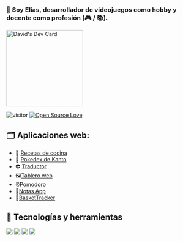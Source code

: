### 👋 Soy Elías, desarrollador de videojuegos como hobby y docente como profesión (:video_game: / :books:).
<a href="https://app.daily.dev/david50"><img src="https://api.daily.dev/devcards/647eb5fc0c1d42ce9566b3627132c513.png?r=vlj" width="200" alt="David's Dev Card"/></a>  


![visitor](https://visitor-badge.laobi.icu/badge?page_id=Elias-MN.Elias-MN)
[![Open Source Love](https://badges.frapsoft.com/os/v1/open-source.svg?v=102)](https://github.com/ellerbrock/open-source-badge/)

## 🗂️ Aplicaciones web:

- 🍔 [Recetas de cocina][ComidaAPI]
- 🐲 [Pokedex de Kanto][PokedexAPI]
- 👽 [Traductor][Traductor]
- 🖼[Tablero web][Tablero]
- ⏰[Pomodoro][Pomodoro]
- 📝[Notas App][NotasApp]
- 🏀[BasketTracker][BasketTracker]



<!-- LINKS -->
[ComidaAPI]: https://elias-mn.github.io/ComidaAPI/
[PokedexAPI]: https://elias-mn.github.io/PokedexKanto/
[Traductor]: https://elias-mn.github.io/Traductor/
[Tablero]: https://elias-mn.github.io/Tablero/
[Pomodoro]: https://elias-mn.github.io/Pomodoro/
[NotasApp]: https://elias-mn.github.io/NotasApp/
[BasketTracker]: https://elias-mn.github.io/Basket-Tracker/

## 🔧 Tecnologías y herramientas

![](https://img.shields.io/badge/OS-Linux-informational?style=flat&logo=linux&logoColor=white&color=6aa6f8)
![](https://img.shields.io/badge/Editor-VS_Code-informational?style=flat&logo=visual-studio-code&logoColor=white&color=6aa6f8)
![](https://img.shields.io/badge/Code-JavaScript-informational?style=flat&logo=javascript&logoColor=white&color=6aa6f8)
![](https://img.shields.io/badge/Shell-Bash-informational?style=flat&logo=gnu-bash&logoColor=white&color=6aa6f8)
